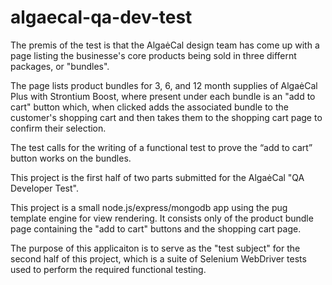 # algaecal-qa-dev-test

The premis of the test is that the AlgaėCal design team has come up with a page 
listing the businesse's core products being sold in three differnt packages, or "bundles".

The page lists product bundles for 3, 6, and 12 month supplies of AlgaėCal Plus with Strontium Boost, 
where present under each bundle is an "add to cart" button which, when clicked adds the associated bundle to
the customer's shopping cart and then takes them to the shopping cart page to confirm their selection.

The test calls for the writing of a functional test to prove the “add to cart” button works on the bundles. 

This project is the first half of two parts submitted for the AlgaėCal "QA Developer Test".

This project is a small node.js/express/mongodb app using the pug template engine for view rendering. 
It consists only of the product bundle page containing the "add to cart" buttons and the shopping cart page.

The purpose of this applicaiton is to serve as the "test subject" for the second half of this project, which is a suite of 
Selenium WebDriver tests used to perform the required functional testing.
